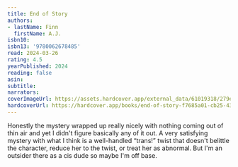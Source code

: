 ```yaml
---
title: End of Story
authors:
- lastName: Finn
  firstName: A.J.
isbn10:
isbn13: '9780062678485'
read: 2024-03-26
rating: 4.5
yearPublished: 2024
reading: false
asin:
subtitle:
narrators:
coverImageUrl: https://assets.hardcover.app/external_data/61019318/279ed8f71c5c22835671622685e9e10787e38d49.jpeg
hardcoverUrl: https://hardcover.app/books/end-of-story-f7685a01-cb25-434f-81cc-52eea03a3a49/editions/31497019
---
```

Honestly the mystery wrapped up really nicely with nothing coming out of thin air and yet I didn't figure basically any of it out. A very satisfying mystery with <x-spoiler>what I think is a well-handled “trans!” twist that doesn't belittle the character, reduce her to the twist, or treat her as abnormal. But I'm an outsider there as a cis dude so maybe I'm off base.</x-spoiler>
